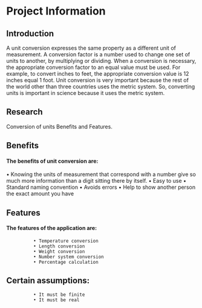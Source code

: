 # Project Information

## Introduction
A unit conversion expresses the same property as a different unit of measurement. A conversion factor is a number used to change one set of units to another, by multiplying or dividing. When a conversion is necessary, the appropriate conversion factor to an equal value must be used. For example, to convert inches to feet, the appropriate conversion value is 12 inches equal 1 foot. Unit conversion is very important because the rest of the world other than three countries uses the metric system. So, converting units is important in science because it uses the metric system.

## Research
Conversion of units Benefits and Features.

## Benefits
#### The benefits of unit conversion are:
•	Knowing the units of measurement that correspond with a number give so much more information than a digit sitting there by itself.
•	Easy to use
•	Standard naming convention
•	Avoids errors
•	Help to show another person the exact amount you have

## Features
#### The features of the application are:
              •	Temperature conversion
              •	Length conversion
              •	Weight conversion
              •	Number system conversion
              •	Percentage calculation
              
## Certain assumptions:
              •	It must be finite
              •	It must be real
